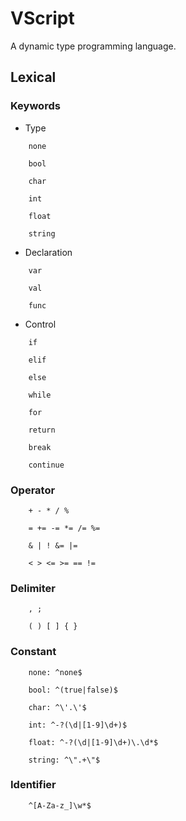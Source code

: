 # VScript

A dynamic type programming language.

## Lexical

### Keywords

* Type

```
    none

    bool

    char

    int

    float

    string
```

* Declaration

```
    var

    val

    func
```

* Control

```
    if

    elif

    else

    while

    for

    return

    break

    continue
```

### Operator

```
    + - * / %

    = += -= *= /= %=

    & | ! &= |=

    < > <= >= == !=
```

### Delimiter

```
    , ;

    ( ) [ ] { }
```

### Constant

```
    none: ^none$

    bool: ^(true|false)$

    char: ^\'.\'$

    int: ^-?(\d|[1-9]\d+)$

    float: ^-?(\d|[1-9]\d+)\.\d*$

    string: ^\".+\"$
```

### Identifier

```
    ^[A-Za-z_]\w*$
```

